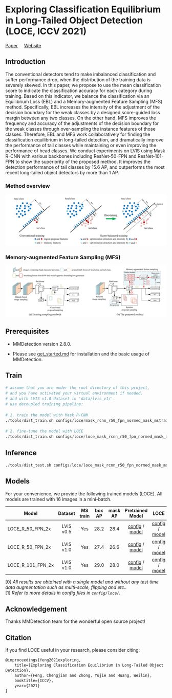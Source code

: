# Exploring Classification Equilibrium in Long-Tailed Object Detection (LOCE, ICCV 2021)
[Paper](https://arxiv.org/abs/2108.07507) &nbsp; &nbsp; [Website](https://fcjian.github.io/loce)

## Introduction

The conventional detectors tend to make imbalanced classification and suffer performance drop, when the distribution of the training data is severely skewed. In this paper, we propose to use the mean classification score to indicate the classification accuracy for each category during training. Based on this indicator, we balance the classification via an Equilibrium Loss (EBL) and a Memory-augmented Feature Sampling (MFS) method. Specifically, EBL increases the intensity of the adjustment of the decision boundary for the weak classes by a designed score-guided loss margin between any two classes. On the other hand, MFS improves the frequency and accuracy of the adjustments of the decision boundary for the weak classes through over-sampling the instance features of those classes. Therefore, EBL and MFS work collaboratively for finding the classification equilibrium in long-tailed detection, and dramatically improve the performance of tail classes while maintaining or even improving the performance of head classes. We conduct experiments on LVIS using Mask R-CNN with various backbones including ResNet-50-FPN and ResNet-101-FPN to show the superiority of the proposed method. It improves the detection performance of tail classes by 15.6 AP, and outperforms the most recent long-tailed object detectors by more than 1 AP.
### Method overview
![method overview](resources/LOCE_demonstration.png)

### Memory-augmented Feature Sampling (MFS)
![method overview](resources/MFS.png)

## Prerequisites

- MMDetection version 2.8.0.

- Please see [get_started.md](docs/get_started.md) for installation and the basic usage of MMDetection.

## Train

```python
# assume that you are under the root directory of this project,
# and you have activated your virtual environment if needed.
# and with LVIS v1.0 dataset in 'data/lvis_v1/'.
# use decoupled training pipeline:

# 1. train the model with Mask R-CNN
./tools/dist_train.sh configs/loce/mask_rcnn_r50_fpn_normed_mask_mstrain_2x_lvis_v1.py 8

# 2. fine-tune the model with LOCE
./tools/dist_train.sh configs/loce/loce_mask_rcnn_r50_fpn_normed_mask_mstrain_2x_lvis_v1.py 8
```

## Inference

```python
./tools/dist_test.sh configs/loce/loce_mask_rcnn_r50_fpn_normed_mask_mstrain_2x_lvis_v1.py work_dirs/loce_mask_rcnn_r50_fpn_normed_mask_mstrain_2x_lvis_v1/epoch_6.pth 8 --eval bbox segm
```

## Models

For your convenience, we provide the following trained models (LOCE). All models are trained with 16 images in a mini-batch.

Model | Dataset | MS train | box AP | mask AP | Pretrained Model | LOCE
--- |:---:|:---:|:---:|:---:|:---:|:---:
LOCE_R_50_FPN_2x              | LVIS v0.5  | Yes  | 28.2 | 28.4 | [config](configs/loce/mask_rcnn_r50_fpn_normed_mask_mstrain_2x_lvis_v0.5.py) / [model](https://drive.google.com/file/d/16frTka2FqL0ndEtm14VcpJiiIpbvNl__/view?usp=sharing) | [config](configs/loce/loce_mask_rcnn_r50_fpn_normed_mask_mstrain_2x_lvis_v0.5.py) / [model](https://drive.google.com/file/d/11hwgo038D4mE0TXm1j6wD0soJD319KyC/view?usp=sharing)
LOCE_R_50_FPN_2x              | LVIS v1.0  | Yes  | 27.4 | 26.6 | [config](configs/loce/mask_rcnn_r50_fpn_normed_mask_mstrain_2x_lvis_v1.py) / [model](https://drive.google.com/file/d/14Uwif11F-0scNiIwucZP2VTG9TiO-aSS/view?usp=sharing) | [config](configs/loce/loce_mask_rcnn_r50_fpn_normed_mask_mstrain_2x_lvis_v1.py) / [model](https://drive.google.com/file/d/138D2IVc5Z4x1JAKA2WmRf1yhHbxd8Hvk/view?usp=sharing)
LOCE_R_101_FPN_2x             | LVIS v1.0  | Yes  | 29.0 | 28.0 | [config](configs/loce/mask_rcnn_r101_fpn_normed_mask_mstrain_2x_lvis_v1.py) / [model](https://drive.google.com/file/d/1JSjCYAvmT8G5G24Lo0lw5LWdTCMI9wea/view?usp=sharing) | [config](configs/loce/loce_mask_rcnn_r101_fpn_normed_mask_mstrain_2x_lvis_v1.py) / [model](https://drive.google.com/file/d/1lJExnD450fJobXFnS7StO95ohoFshjxW/view?usp=sharing)

[0] *All results are obtained with a single model and without any test time data augmentation such as multi-scale, flipping and etc..* \
[1] *Refer to more details in config files in `config/loce/`.*


## Acknowledgement

Thanks MMDetection team for the wonderful open source project!


## Citation

If you find LOCE useful in your research, please consider citing:

```
@inproceedings{feng2021exploring,
    title={Exploring Classification Equilibrium in Long-Tailed Object Detection},
    author={Feng, Chengjian and Zhong, Yujie and Huang, Weilin},
    booktitle={ICCV},
    year={2021}
}
```


